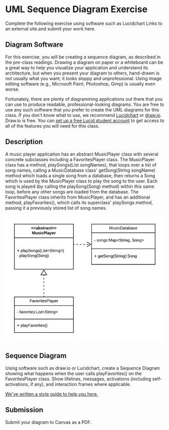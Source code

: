 # UML Sequence Diagram Exercise
  
Complete the following exercise using software such as Lucidchart Links to an external site.and submit your work here.

## Diagram Software

For this exercise, you will be creating a sequence diagram, as described in the pre-class readings. Drawing a diagram on paper or a whiteboard can be a great way to help you visualize your application and understand its architecture, but when you present your diagram to others, hand-drawn is not usually what you want; it looks sloppy and unprofessional. Using image editing software (e.g., Microsoft Paint, Photoshop, Gimp) is usually even worse.

Fortunately, there are plenty of diagramming applications out there that you can use to produce readable, professional-looking diagrams. You are free to use any such software that you prefer to create the UML diagrams for this class. If you don't know what to use, we recommend [Lucidchart](https://www.lucidchart.com/) or [draw.io](https://app.diagrams.net/). Draw.io is free. You can [set up a free Lucid student account](https://help.lucid.co/hc/en-us/articles/360049831771-Sign-up-for-a-free-Educational-account) to get access to all of the features you will need for this class.

## Description

A music player application has an abstract MusicPlayer class with several concrete subclasses including a FavoritesPlayer class. The MusicPlayer class has a method, playSongs(List<String> songNames), that loops over a list of song names, calling a MusicDatabase class' getSong(String songName) method which loads a single song from a database, then returns a Song which is used by the MusicPlayer class to play the song to the user. Each song is played (by calling the playSong(Song) method) within this same loop, before any other songs are loaded from the database. The FavoritesPlayer class inherits from MusicPlayer, and has an additional method, playFavorites(), which calls its superclass' playSongs method, passing it a previously stored list of song names.

![Music Player](./music-player.png)

## Sequence Diagram

Using software such as draw.io or Lucidchart, create a Sequence Diagram showing what happens when the user calls playFavorites() on the FavoritesPlayer class. Show lifelines, messages, activations (including self-activations, if any), and interaction frames where applicable.

[We've written a style guide to help you here.](./sequence-diagram-style-guide.md)

## Submission

Submit your diagram to Canvas as a PDF.
